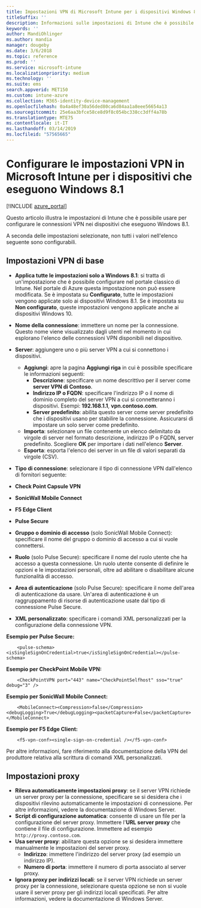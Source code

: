 ```yaml
---
title: Impostazioni VPN di Microsoft Intune per i dispositivi Windows 8.1
titleSuffix: ''
description: Informazioni sulle impostazioni di Intune che è possibile usare per configurare le connessioni VPN nei dispositivi che eseguono Windows 8.1.
keywords: ''
author: MandiOhlinger
ms.author: mandia
manager: dougeby
ms.date: 3/6/2018
ms.topic: reference
ms.prod: ''
ms.service: microsoft-intune
ms.localizationpriority: medium
ms.technology: ''
ms.suite: ems
search.appverid: MET150
ms.custom: intune-azure
ms.collection: M365-identity-device-management
ms.openlocfilehash: 0a4a48ef30a56ded80ca6d84aa1a8eee56654a13
ms.sourcegitcommit: 25e6aa3bfce58ce8d9f8c054bc338cc3dff4a78b
ms.translationtype: MTE75
ms.contentlocale: it-IT
ms.lasthandoff: 03/14/2019
ms.locfileid: "57565665"
---
```

# <a name="configure-vpn-settings-in-microsoft-intune-for-devices-running-windows-81"></a>Configurare le impostazioni VPN in Microsoft Intune per i dispositivi che eseguono Windows 8.1

[!INCLUDE [azure_portal](./includes/azure_portal.md)]

Questo articolo illustra le impostazioni di Intune che è possibile usare per configurare le connessioni VPN nei dispositivi che eseguono Windows 8.1.

A seconda delle impostazioni selezionate, non tutti i valori nell'elenco seguente sono configurabili.

## <a name="base-vpn-settings"></a>Impostazioni VPN di base


- **Applica tutte le impostazioni solo a Windows 8.1**: si tratta di un'impostazione che è possibile configurare nel portale classico di Intune. Nel portale di Azure questa impostazione non può essere modificata. Se è impostata su **Configurato**, tutte le impostazioni vengono applicate solo ai dispositivi Windows 8.1. Se è impostata su **Non configurato**, queste impostazioni vengono applicate anche ai dispositivi Windows 10.
- **Nome della connessione**: immettere un nome per la connessione. Questo nome viene visualizzato dagli utenti nel momento in cui esplorano l'elenco delle connessioni VPN disponibili nel dispositivo.
- **Server**: aggiungere uno o più server VPN a cui si connettono i dispositivi.
    - **Aggiungi**: apre la pagina **Aggiungi riga** in cui è possibile specificare le informazioni seguenti:
        - **Descrizione**: specificare un nome descrittivo per il server come **server VPN di Contoso**.
        - **Indirizzo IP o FQDN**: specificare l'indirizzo IP o il nome di dominio completo del server VPN a cui si connetteranno i dispositivi. Esempi: **192.168.1.1**, **vpn.contoso.com**.
        - **Server predefinito**: abilita questo server come server predefinito che i dispositivi usano per stabilire la connessione. Assicurarsi di impostare un solo server come predefinito.
    - **Importa**: selezionare un file contenente un elenco delimitato da virgole di server nel formato descrizione, indirizzo IP o FQDN, server predefinito. Scegliere **OK** per importare i dati nell'elenco **Server**.
    - **Esporta**: esporta l'elenco dei server in un file di valori separati da virgole (CSV).

- **Tipo di connessione**: selezionare il tipo di connessione VPN dall'elenco di fornitori seguente:
- **Check Point Capsule VPN**
- **SonicWall Mobile Connect**
- **F5 Edge Client**
- **Pulse Secure**

<!--- **Fingerprint** (Check Point Capsule VPN only) - Specify a string (for example, "Contoso Fingerprint Code") that will be used to verify that the VPN server can be trusted. A fingerprint can be sent to the client so it knows to trust any server that presents the same fingerprint when connecting. If the device doesn’t already have the fingerprint, it will prompt the user to trust the VPN server that they are connecting to while showing the fingerprint. (The user manually verifies the fingerprint and chooses **trust** to connect.) --->

- **Gruppo o dominio di accesso** (solo SonicWall Mobile Connect): specificare il nome del gruppo o dominio di accesso a cui si vuole connettersi.

- **Ruolo** (solo Pulse Secure): specificare il nome del ruolo utente che ha accesso a questa connessione. Un ruolo utente consente di definire le opzioni e le impostazioni personali, oltre ad abilitare o disabilitare alcune funzionalità di accesso.

- **Area di autenticazione** (solo Pulse Secure): specificare il nome dell'area di autenticazione da usare. Un'area di autenticazione è un raggruppamento di risorse di autenticazione usate dal tipo di connessione Pulse Secure.


- **XML personalizzato**: specificare i comandi XML personalizzati per la configurazione della connessione VPN.

**Esempio per Pulse Secure:**

```
    <pulse-schema><isSingleSignOnCredential>true</isSingleSignOnCredential></pulse-schema>
```

**Esempio per CheckPoint Mobile VPN:**
```
    <CheckPointVPN port="443" name="CheckPointSelfhost" sso="true" debug="3" />
```

**Esempio per SonicWall Mobile Connect:**
```
    <MobileConnect><Compression>false</Compression><debugLogging>True</debugLogging><packetCapture>False</packetCapture></MobileConnect>
```

**Esempio per F5 Edge Client:**

```
    <f5-vpn-conf><single-sign-on-credential /></f5-vpn-conf>
```

Per altre informazioni, fare riferimento alla documentazione della VPN del produttore relativa alla scrittura di comandi XML personalizzati.


## <a name="proxy-settings"></a>Impostazioni proxy

- **Rileva automaticamente impostazioni proxy**: se il server VPN richiede un server proxy per la connessione, specificare se si desidera che i dispositivi rilevino automaticamente le impostazioni di connessione. Per altre informazioni, vedere la documentazione di Windows Server.
- **Script di configurazione automatica**: consente di usare un file per la configurazione del server proxy. Immettere l'**URL server proxy** che contiene il file di configurazione. Immettere ad esempio `http://proxy.contoso.com`.
- **Usa server proxy**: abilitare questa opzione se si desidera immettere manualmente le impostazioni del server proxy.
    - **Indirizzo**: immettere l'indirizzo del server proxy (ad esempio un indirizzo IP).
    - **Numero di porta**: immettere il numero di porta associato al server proxy.
- **Ignora proxy per indirizzi locali**: se il server VPN richiede un server proxy per la connessione, selezionare questa opzione se non si vuole usare il server proxy per gli indirizzi locali specificati. Per altre informazioni, vedere la documentazione di Windows Server.
